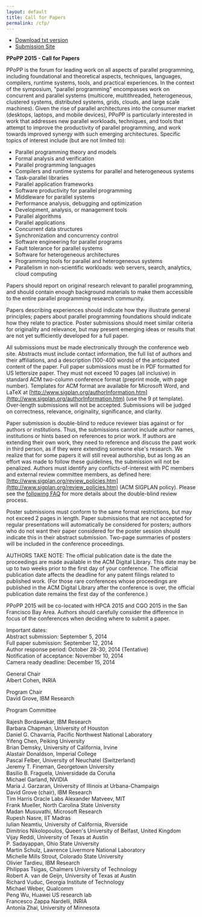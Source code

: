 ```yaml
---
layout: default
title: Call for Papers
permalink: /cfp/
---
```


+ [Download txt version](../files/ppopp_cfp.txt)
+ [Submission Site](https://ppopp15.hotcrp.com/)

**PPoPP 2015 - Call for Papers**

PPoPP is the forum for leading work on all aspects of parallel
programming, including foundational and theoretical aspects,
techniques, languages, compilers, runtime systems, tools, and
practical experiences. In the context of the symposium, "parallel
programming" encompasses work on concurrent and parallel systems
(multicore, multithreaded, heterogeneous, clustered systems,
distributed systems, grids, clouds, and large scale machines). Given
the rise of parallel architectures into the consumer market (desktops,
laptops, and mobile devices), PPoPP is particularly interested in work
that addresses new parallel workloads, techniques, and tools that
attempt to improve the productivity of parallel programming, and work
towards improved synergy with such emerging architectures. Specific
topics of interest include (but are not limited to):

+ Parallel programming theory and models
+ Formal analysis and verification
+ Parallel programming languages
+ Compilers and runtime systems for parallel and heterogeneous systems
+ Task-parallel libraries
+ Parallel application frameworks
+ Software productivity for parallel programming
+ Middleware for parallel systems
+ Performance analysis, debugging and optimization
+ Development, analysis, or management tools
+ Parallel algorithms
+ Parallel applications
+ Concurrent data structures
+ Synchronization and concurrency control
+ Software engineering for parallel programs
+ Fault tolerance for parallel systems
+ Software for heterogeneous architectures
+ Programming tools for parallel and heterogeneous systems
+ Parallelism in non-scientific workloads: web servers, search, analytics, cloud computing

Papers should report on original research relevant to parallel
programming, and should contain enough background materials to make
them accessible to the entire parallel programming research community.

Papers describing experiences should indicate how they illustrate
general principles; papers about parallel programming foundations
should indicate how they relate to practice. Poster submissions should
meet similar criteria for originality and relevance, but may present
emerging ideas or results that are not yet sufficiently developed for
a full paper.

All submissions must be made electronically through the conference web
site. Abstracts must include contact information, the full list of
authors and their affiliations, and a description (100-400 words) of
the anticipated content of the paper. Full paper submissions must be
in PDF formatted for US lettersize paper. They must not exceed 10
pages (all inclusive) in standard ACM two-column conference format
(preprint mode, with page number). Templates for ACM format are
available for Microsoft Word, and LaTeX at
[http://www.sigplan.org/authorInformation.htm](http://www.sigplan.org/authorInformation.htm)  (use the 9 pt
template). Over-length submissions will not be accepted. Submissions
will be judged on correctness, relevance, originality, significance,
and clarity.

Paper submission is double-blind to reduce reviewer bias against or
for authors or institutions. Thus, the submissions cannot include
author names, institutions or hints based on references to prior
work. If authors are extending their own work, they need to reference
and discuss the past work in third person, as if they were extending
someone else's research. We realize that for some papers it will still
reveal authorship, but as long as an effort was made to follow these
guidelines, the submission will not be penalized. Authors must
identify any conflicts-of-interest with PC members and external review
committee members, as defined here:
[http://www.sigplan.org/review_policies.htm](http://www.sigplan.org/review_policies.htm) (ACM SIGPLAN policy).
Please see the [following FAQ](../files/dbr-faq.html) for more details about the double-blind
review process.

Poster submissions must conform to the same format restrictions, but
may not exceed 2 pages in length. Paper submissions that are not
accepted for regular presentations will automatically be considered
for posters; authors who do not want their paper considered for the
poster session should indicate this in their abstract
submission. Two-page summaries of posters will be included in the
conference proceedings.

AUTHORS TAKE NOTE: The official publication date is the date the
proceedings are made available in the ACM Digital Library. This date may
be up to two weeks prior to the first day of your conference. The
official publication date affects the deadline for any patent filings
related to published work. (For those rare conferences whose proceedings
are published in the ACM Digital Library after the conference is over,
the official publication date remains the first day of the conference.)

PPoPP 2015 will be co-located with HPCA 2015 and CGO 2015 in the San
Francisco Bay Area.  Authors should carefully consider the difference 
in focus of the conferences when deciding where to submit a paper.

Important dates:  
  Abstract submission: September 5, 2014  
  Full paper submission: September 12, 2014  
  Author response period: October 28-30, 2014 (Tentative)  
  Notification of acceptance: November 10, 2014  
  Camera ready deadline: December 15, 2014

General Chair  
  Albert Cohen, INRIA

Program Chair  
  David Grove, IBM Research  

Program Committee

  Rajesh Bordawekar,         IBM Research  
  Barbara Chapman,           University of Houston  
  Daniel G. Chavarría,       Pacific Northwest National Laboratory  
  Yifeng Chen,               Peiking University  
  Brian Demsky,              University of California, Irvine  
  Alastair Donaldson,        Imperial College  
  Pascal Felber,             University of Neuchatel (Switzerland)  
  Jeremy T. Fineman,         Georgetown University  
  Basilio B. Fraguela,       Universidade da Coruña  
  Michael Garland,           NVIDIA  
  Maria J. Garzaran,         University of Illinois at Urbana-Champaign  
  David Grove (chair),       IBM Research               
  Tim Harris                 Oracle Labs
  Alexander Matveev,         MIT  
  Frank Mueller,             North Carolina State University  
  Madan Musuvathi,           Microsoft Research  
  Rupesh Nasre,              IIT Madras  
  Iulian Neamtiu,            University of California, Riverside  
  Dimitrios Nikolopoulos,    Queen's University of Belfast, United Kingdom  
  Vijay Reddi,               University of Texas at Austin  
  P. Sadayappan,             Ohio State University  
  Martin Schulz,             Lawrence Livermore National Laboratory  
  Michelle Mills Strout,     Colorado State University  
  Olivier Tardieu,           IBM Research  
  Philippas Tsigas,          Chalmers University of Technology  
  Robert A. van de Geijn,    University of Texas at Austin  
  Richard Vuduc,             Georgia Institute of Technology  
  Michael Weber,             Qualcomm  
  Peng Wu,                   Huawei US research lab  
  Francesco Zappa Nardelli,  INRIA  
  Antonia Zhai,              University of Minnesota  
